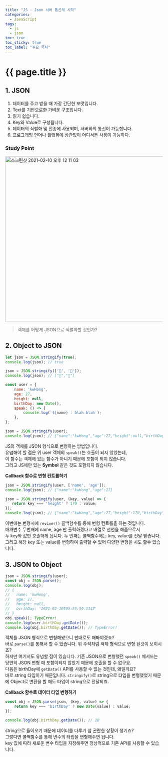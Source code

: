 ```yaml
---
title: "JS - Json 서버 통신의 시작"
categories: 
  - JavaScript
tags:
  - js
  - json
toc: true
toc_sticky: true
toc_label: "주요 목차"
---
```


# {{ page.title }}

## 1. JSON 
1. 데이터를 주고 받을 때 가장 간단한 포맷입니다.
2. Text를 기반으로한 가벼운 구조입니다.
3. 읽기 쉽습니다.
4. Key와 Value로 구성됩니다.
5. 데이터의 직렬화 및 전송에 사용되며, 서버와의 통신이 가능합니다.
6. 프로그래밍 언어나 플랫폼에 상관없이 어디서든 사용이 가능하다.

### Study Point

<img width="527" alt="스크린샷 2021-02-10 오후 12 11 03" src="https://user-images.githubusercontent.com/70752848/107459243-1f0c4c00-6b99-11eb-9a18-6a7951b84ef8.png">

> 객체를 어떻게 JSON으로 직렬화할 것인가?

## 2. Object to JSON
```js
let json = JSON.stringify(true);
console.log(json); // true

json = JSON.stringify(['🍎', '🍌']); 
console.log(json); // ["🍎","🍌"]

const user = {
    name: 'kwHong',
    age: 27,
    height: null,
    birthDay: new Date(),
    speak: () => {
        console.log(`${name} : blah blah`);
    },
};

json = JSON.stringify(user);
console.log(json); // {"name":"kwHong","age":27,"height":null,"birthDay":"2021-02-10T05:13:00.286Z"}
```

JS의 객체를 JSON 형식으로 변형하는 방법입니다.  
유념해야 할 점은 위 user 객체의 `speak()`는 호출이 되지 않았는데,  
이 함수는 객체에 있는 함수가 아니기 때문에 포함이 되지 않습니다.  
그리고 JS에만 있는 **Symbol** 같은 것도 포함되지 않습니다.

**Callback 함수로 변형 컨트롤하기**
```js
json = JSON.stringify(user, ['name', 'age']);
console.log(json); // {"name":"kwHong","age":27}

json = JSON.stringify(user, (key, value) => {
   return key === 'height' ? 170 : value;
});
console.log(json); // {"name":"kwHong","age":27,"height":170,"birthDay":"2021-02-10T05:29:18.509Z"}
```
이번에는 변형시에 `reviver()` 콜백함수를 통해 변형 컨트롤을 하는 것입니다.  
매개변수 두번째에 name, age 만 출력하겠다고 배열로 선언을 해줌으로서  
두 key와 값만 호출하게 됩니다.
두 번째는 콜백함수에는 key, value를 전달 받습니다.  
그리고 해당 key 또는 value를 변형하여 출력할 수 있어 다양한 변형을 시도 할수 있습니다.

## 3. JSON to Object 
```js
json = JSON.stringify(user);
const obj = JSON.parse();
console.log(obj);
// {
//   name: 'kwHong',
//   age: 27,
//   height: null,
//   birthDay: '2021-02-10T05:55:59.114Z'
// }
obj.speak(); TypeError!
console.log(user.birthDay.getDate());
console.log(obj.birthDay.getDate()); // TypeError! 
```
객체를 JSON 형식으로 변형해봤으니 반대로도 해봐야겠죠?  
바로 `parse()`를 통해서 할 수 있습니다. 위 주석처럼 객체 형식으로 변형 된것이 보이시죠?   
하지만 여기서도 유념할 점이 있습니다. 기존 JSON으로 변형했던 `speak()` 메서드는 당연히 JSON 변형 때 포함이되지 않았기 때문에 호출을 할 수 없구요.  
다음은 birthDay에 `getData()` API를 사용할 수 없는 것인데, 왜일까요?  
바로 string 타입이기 때문입니다. `stringify()`로 string으로 타입을 변형했었기 때문에 Object로 변환을 할 때도 타입이 string으로 전달되죠.

**Callback 함수로 데이터 타입 변형하기**
```js
const obj = JSON.parse(json, (key, value) => {
    return key === 'birthDay' ? new Date(value) : value;
});

console.log(obj.birthDay.getDate()); // 10
```
string으로 들어오기 때문에 데이터를 다루기 참 곤란한 상황이 생기죠?  
그렇다면 콜백함수를 통해 변수의 타입을 변형해주면 됩니다.  
key 값에 따라 새로운 변수 타입을 지정해주면 정상적으로 기존 API를 사용할 수 있습니다.